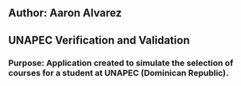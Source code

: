## Author: Aaron Alvarez

## UNAPEC Verification and Validation

### Purpose: Application created to simulate the selection of courses for a student at UNAPEC (Dominican Republic).
